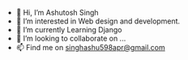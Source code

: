 - 👋 Hi, I’m Ashutosh Singh
- 👀 I’m interested in Web design and development.
- 🌱 I’m currently Learning Django
- 💞️ I’m looking to collaborate on ...
- 📫 Find me on singhashu598apr@gmail.com

<!---
kingmajin/kingmajin is a ✨ special ✨ repository because its `README.md` (this file) appears on your GitHub profile.
You can click the Preview link to take a look at your changes.
--->
